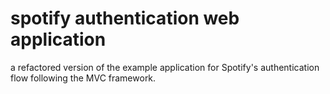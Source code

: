 # spotify authentication web application
a refactored version of the example application for Spotify's authentication flow following the MVC framework.
